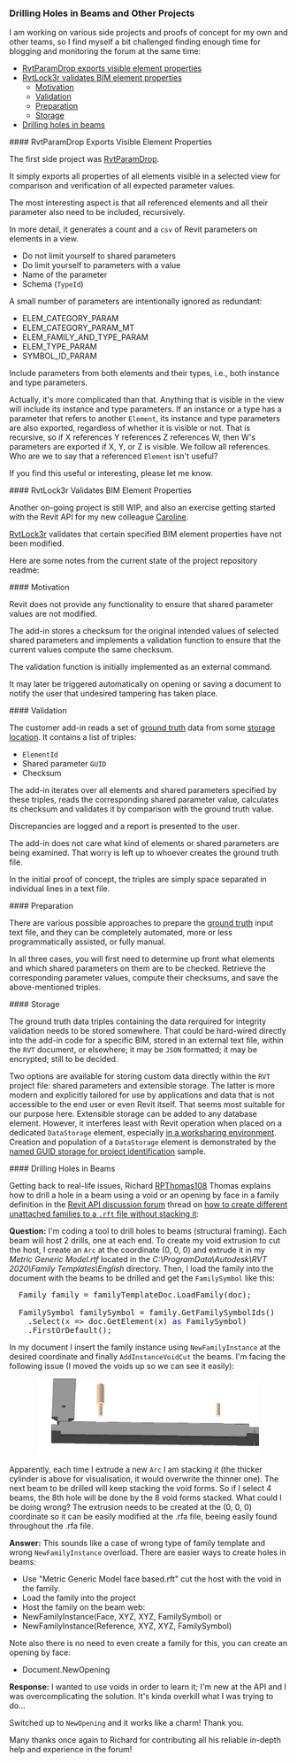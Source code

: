 <head>
<meta http-equiv="Content-Type" content="text/html; charset=utf-8">
<link rel="stylesheet" type="text/css" href="bc.css">
<script src="https://cdn.rawgit.com/google/code-prettify/master/loader/run_prettify.js" type="text/javascript"></script>
</head>

<!---

https://github.com/jeremytammik/RevitLookup/releases/tag/2022.0.4.0
Minimize, maximize support #134. Fixed problem with sending a print job #133

Allow user maximize form full screen #134

> Enable user to maximize all forms to full screen; useful to display long string data or to  expand the form full size of review 

Fix automatic execute method SubmitPrint #133

> A problem when user snoops to `PrintManager` and invokes the `SubmitPrint` method

Many thanks to 
[Chuong Ho](https://github.com/chuongmep)
[Roman 'Nice3point'](https://github.com/Nice3point)

twitter:

 the #RevitAPI @AutodeskForge @AutodeskRevit #bim #DynamoBim #ForgeDevCon 

&ndash; 
...

linkedin:


#bim #DynamoBim #ForgeDevCon #Revit #API #IFC #SDK #AI #VisualStudio #Autodesk #AEC #adsk

the [Revit API discussion forum](http://forums.autodesk.com/t5/revit-api-forum/bd-p/160) thread

<center>
<img src="img/" alt="" title="" width="600"/>
<p style="font-size: 80%; font-style:italic"></p>
</center>

-->

### Drilling Holes in Beams and Other Projects

I am working on various side projects and proofs of concept for my own and other teams, so I find myself a bit challenged finding enough time for blogging and monitoring the forum at the same time:

- [RvtParamDrop exports visible element properties](#2)
- [RvtLock3r validates BIM element properties](#3)
    - [Motivation](#3.1)
    - [Validation](#3.2)
    - [Preparation](#3.3)
    - [Storage](#3.4)
- [Drilling holes in beams](#4)

####<a name="2"></a> RvtParamDrop Exports Visible Element Properties

The first side project was [RvtParamDrop](https://github.com/jeremytammik/RvtParamDrop).

It simply exports all properties of all elements visible in a selected view for comparison and verification of all expected parameter values.

The most interesting aspect is that all referenced elements and all their parameter also need to be included, recursively.

In more detail, it generates a count and a `csv` of Revit parameters on elements in a view.

- Do not limit yourself to shared parameters
- Do limit yourself to parameters with a value
- Name of the parameter
- Schema (`TypeId`)

A small number of parameters are intentionally ignored as redundant:

- ELEM_CATEGORY_PARAM
- ELEM_CATEGORY_PARAM_MT
- ELEM_FAMILY_AND_TYPE_PARAM
- ELEM_TYPE_PARAM
- SYMBOL_ID_PARAM

Include parameters from both elements and their types, i.e., both instance and type parameters.

Actually, it's more complicated than that.
Anything that is visible in the view will include its instance and type parameters.
If an instance or a type has a parameter that refers to another `Element`, its instance and type parameters are also exported, regardless of whether it is visible or not.
That is recursive, so if X references Y references Z references W, then W's parameters are exported if X, Y, or Z is visible.
We follow all references.
Who are we to say that a referenced `Element` isn't useful?

If you find this useful or interesting, please let me know. 

####<a name="3"></a> RvtLock3r Validates BIM Element Properties 

Another on-going project is still WIP, and also an exercise getting started with the Revit API for
my new colleague [Caroline](https://forums.autodesk.com/t5/user/viewprofilepage/user-id/11981988).

[RvtLock3r](https://github.com/jeremytammik/RvtLock3r) validates
that certain specified BIM element properties have not been modified.

Here are some notes from the current state of the project repository readme:

####<a name="3.1"></a> Motivation

Revit does not provide any functionality to ensure that shared parameter values are not modified.

The add-in stores a checksum for the original intended values of selected shared parameters and implements a validation function to ensure that the current values compute the same checksum.

The validation function is initially implemented as an external command.

It may later be triggered automatically on opening or saving a document to notify the user that undesired tampering has taken place.

####<a name="3.2"></a> Validation

The customer add-in reads a set of [ground truth](https://en.wikipedia.org/wiki/Ground_truth) data from some [storage location](#storage). It contains a list of triples:

- `ElementId`
- Shared parameter `GUID`
- Checksum

The add-in iterates over all elements and shared parameters specified by these triples, reads the corresponding shared parameter value, calculates its checksum and validates it by comparison with the ground truth value.

Discrepancies are logged and a report is presented to the user.

The add-in does not care what kind of elements or shared parameters are being examined.
That worry is left up to whoever creates the ground truth file.

In the initial proof of concept, the triples are simply space separated in individual lines in a text file.

####<a name="3.3"></a> Preparation

There are various possible approaches to prepare
the [ground truth](https://en.wikipedia.org/wiki/Ground_truth) input text file,
and they can be completely automated, more or less programmatically assisted, or fully manual.

In all three cases, you will first need to determine up front what elements and which shared parameters on them are to be checked. Retrieve the corresponding parameter values, compute their checksums, and save the above-mentioned triples.

####<a name="3.4"></a> Storage

The ground truth data triples containing the data rerquired for integrity validation needs to be stored somewhere. That could be hard-wired directly into the add-in code for a specific BIM, stored in an external text file, within the `RVT` document, or elsewhere; it may be `JSON` formatted; it may be encrypted; still to be decided.

Two options are available for storing custom data directly within the `RVT` project file: shared parameters and extensible storage.
The latter is more modern and explicitly tailored for use by applications and data that is not accessible to the end user or even Revit itself.
That seems most suitable for our purpose here.
Extensible storage can be added to any database element.
However, it interferes least with Revit operation when placed on a dedicated `DataStorage` element,
especially [in a worksharing environment](http://thebuildingcoder.typepad.com/blog/2015/02/extensible-storage-in-a-worksharing-environment.html).
Creation and population of a `DataStorage` element is demonstrated by the [named GUID storage for project identification](https://thebuildingcoder.typepad.com/blog/2016/04/named-guid-storage-for-project-identification.html) sample.

####<a name="4"></a> Drilling Holes in Beams

Getting back to real-life issues,
Richard [RPThomas108](https://forums.autodesk.com/t5/user/viewprofilepage/user-id/1035859) Thomas explains
how to drill a hole in a beam using a void or an opening by face in a family definition in
the [Revit API discussion forum](http://forums.autodesk.com/t5/revit-api-forum/bd-p/160) thread
on [how to create different unattached families to a `.rft` file without stacking it](https://forums.autodesk.com/t5/revit-api-forum/how-to-create-different-unattached-families-to-a-rft-file/td-p/10934607):

**Question:** I'm coding a tool to drill holes to beams (structural framing).
Each beam will host 2 drills, one at each end.
To create my void extrusion to cut the host, I create an `Arc` at the coordinate (0, 0, 0) and extrude it in my *Metric Generic Model.rtf* located in the *C:\ProgramData\Autodesk\RVT 2020\Family Templates\English* directory.
Then, I load the family into the document with the beams to be drilled and get the `FamilySymbol` like this:

<pre class="code">
  Family&nbsp;family&nbsp;=&nbsp;familyTemplateDoc.LoadFamily(doc);
 
  FamilySymbol&nbsp;familySymbol&nbsp;=&nbsp;family.GetFamilySymbolIds()
  &nbsp;&nbsp;.Select(<span style="color:#1f377f;">x</span>&nbsp;=&gt;&nbsp;doc.GetElement(x)&nbsp;<span style="color:blue;">as</span>&nbsp;FamilySymbol)
  &nbsp;&nbsp;.FirstOrDefault();
</pre>

In my document I insert the family instance using `NewFamilyInstance` at the desired coordinate and finally `AddInstanceVoidCut` the beams.
I'm facing the following issue (I moved the voids up so we can see it easily):

<center>
<img src="img/stacked_voids.png" alt="Stacked voids" title="Stacked voids" width="400"/> <!-- 1427 -->
</center>

Apparently, each time I extrude a new `Arc` I am stacking it (the thicker cylinder is above for visualisation, it would overwrite the thinner one).
The next beam to be drilled will keep stacking the void forms. So if I select 4 beams, the 8th hole will be done by the 8 void forms stacked.
What could I be doing wrong?
The extrusion needs to be created at the (0, 0, 0) coordinate so it can be easily modified at the .rfa file, beeing easily found throughout the .rfa file.

**Answer:** This sounds like a case of wrong type of family template and wrong `NewFamilyInstance` overload.
There are easier ways to create holes in beams:

- Use "Metric Generic Model face based.rft" cut the host with the void in the family.
- Load the family into the project
- Host the family on the beam web:
- NewFamilyInstance(Face, XYZ, XYZ, FamilySymbol) or
- NewFamilyInstance(Reference, XYZ, XYZ, FamilySymbol)

Note also there is no need to even create a family for this, you can create an opening by face:

- Document.NewOpening

**Response:** I wanted to use voids in order to learn it; I'm new at the API and I was overcomplicating the solution.
It's kinda overkill what I was trying to do...

Switched up to `NewOpening` and it works like a charm! Thank you.

Many thanks once again to Richard for contributing all his reliable in-depth help and experience in the forum!

